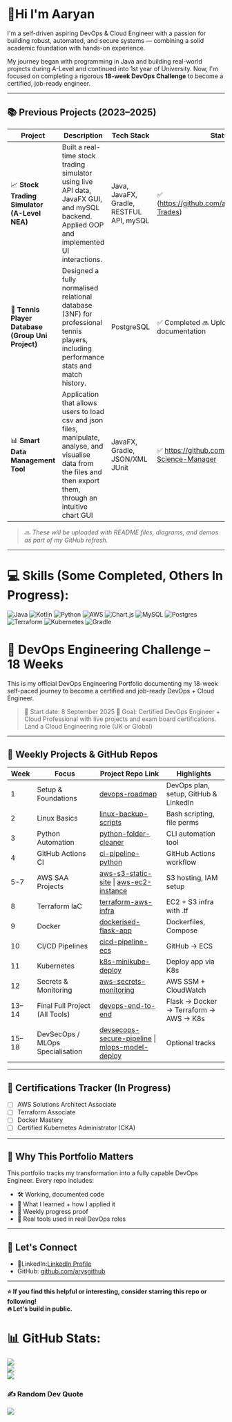 # 👋Hi I'm Aaryan 

I'm a self-driven aspiring DevOps & Cloud Engineer with a passion for building robust, automated, and secure systems — combining a solid academic foundation with hands-on experience.

My journey began with programming in Java and building real-world projects during A-Level and continued into 1st year of University. 
Now, I'm focused on completing a rigorous **18-week DevOps Challenge** to become a certified, job-ready engineer.

---

## 📚 Previous Projects (2023–2025)

| Project | Description | Tech Stack | Status |
|--------|-------------|------------|--------|
| 📈 **Stock Trading Simulator (A-Level NEA)** | Built a real-time stock trading simulator using live API data, JavaFX GUI, and mySQL backend. Applied OOP and implemented UI interactions. | Java, JavaFX, Gradle, RESTFUL API, mySQL | ✅ (https://github.com/arysgithub/Stocky-Trades) |
| 🎾 **Tennis Player Database (Group Uni Project)** | Designed a fully normalised relational database (3NF) for professional tennis players, including performance stats and match history. | PostgreSQL | ✅ Completed 🔜 Uploading with documentation |
| 📊 **Smart Data Management Tool** | Application that allows users to load csv and json files, manipulate, analyse, and visualise data from the files and then export them, through an intuitive chart GUI | JavaFX, Gradle, JSON/XML JUnit |✅ https://github.com/arysgithub/Data-Science-Manager |

> 🔜 *These will be uploaded with README files, diagrams, and demos as part of my GitHub refresh.*

---

# 💻 Skills (Some Completed, Others In Progress):
![Java](https://img.shields.io/badge/java-%23ED8B00.svg?style=for-the-badge&logo=openjdk&logoColor=white) ![Kotlin](https://img.shields.io/badge/kotlin-%237F52FF.svg?style=for-the-badge&logo=kotlin&logoColor=white) ![Python](https://img.shields.io/badge/python-3670A0?style=for-the-badge&logo=python&logoColor=ffdd54) ![AWS](https://img.shields.io/badge/AWS-%23FF9900.svg?style=for-the-badge&logo=amazon-aws&logoColor=white) ![Chart.js](https://img.shields.io/badge/chart.js-F5788D.svg?style=for-the-badge&logo=chart.js&logoColor=white) ![MySQL](https://img.shields.io/badge/mysql-4479A1.svg?style=for-the-badge&logo=mysql&logoColor=white) ![Postgres](https://img.shields.io/badge/postgres-%23316192.svg?style=for-the-badge&logo=postgresql&logoColor=white) ![Terraform](https://img.shields.io/badge/terraform-%235835CC.svg?style=for-the-badge&logo=terraform&logoColor=white) ![Kubernetes](https://img.shields.io/badge/kubernetes-%23326ce5.svg?style=for-the-badge&logo=kubernetes&logoColor=white) ![Gradle](https://img.shields.io/badge/Gradle-02303A.svg?style=for-the-badge&logo=Gradle&logoColor=white)


# 🚀 DevOps Engineering Challenge – 18 Weeks 

This is my official DevOps Engineering Portfolio documenting my 18-week self-paced journey to become a certified and job-ready DevOps + Cloud Engineer.

> 📆 Start date: 8 September 2025 
> 🧭 Goal: Certified DevOps Engineer + Cloud Professional with live projects and exam board certifications. Land a Cloud Engineering role (UK or Global) 

---

## 🔗 Weekly Projects & GitHub Repos

| Week | Focus                             | Project Repo Link                             | Highlights |
|------|-----------------------------------|-----------------------------------------------|------------|
| 1    | Setup & Foundations               | [devops-roadmap](#)                            | DevOps plan, setup, GitHub & LinkedIn |
| 2    | Linux Basics                      | [linux-backup-scripts](#)                      | Bash scripting, file perms |
| 3    | Python Automation                 | [python-folder-cleaner](#)                     | CLI automation tool |
| 4    | GitHub Actions CI                 | [ci-pipeline-python](#)                        | GitHub Actions workflow |
| 5-7  | AWS SAA Projects                  | [aws-s3-static-site](#) \| [aws-ec2-instance](#) | S3 hosting, IAM setup |
| 8    | Terraform IaC                     | [terraform-aws-infra](#)                       | EC2 + S3 infra with .tf |
| 9    | Docker                            | [dockerised-flask-app](#)                      | Dockerfiles, Compose |
| 10   | CI/CD Pipelines                   | [cicd-pipeline-ecs](#)                         | GitHub → ECS |
| 11   | Kubernetes                        | [k8s-minikube-deploy](#)                       | Deploy app via K8s |
| 12   | Secrets & Monitoring              | [aws-secrets-monitoring](#)                    | AWS SSM + CloudWatch |
| 13–14| Final Full Project (All Tools)    | [devops-end-to-end](#)                         | Flask → Docker → Terraform → AWS → K8s |
| 15–18| DevSecOps / MLOps Specialisation  | [devsecops-secure-pipeline](#) \| [mlops-model-deploy](#) | Optional tracks |

---

## 📜 Certifications Tracker (In Progress)

- [ ] AWS Solutions Architect Associate
- [ ] Terraform Associate
- [ ] Docker Mastery 
- [ ] Certified Kubernetes Administrator (CKA)

---

## 💼 Why This Portfolio Matters

This portfolio tracks my transformation into a fully capable DevOps Engineer. Every repo includes:
- 🛠️ Working, documented code
- 🧠 What I learned + how I applied it
- 🔁 Weekly progress proof
- 🎯 Real tools used in real DevOps roles

---

## 🤝 Let's Connect
- 🔗LinkedIn:[LinkedIn Profile](https://www.linkedin.com/in/aaryan-shariff/)
- GitHub: [github.com/arysgithub](https://github.com/arysgithub)
---

**⭐ If you find this helpful or interesting, consider starring this repo or following!**  
**🔥 Let's build in public.**

# 📊 GitHub Stats:
![](https://github-readme-stats.vercel.app/api?username=arysgithub&theme=vue-dark&hide_border=false&include_all_commits=false&count_private=false)<br/>
![](https://nirzak-streak-stats.vercel.app/?user=arysgithub&theme=vue-dark&hide_border=false)<br/>
![](https://github-readme-stats.vercel.app/api/top-langs/?username=arysgithub&theme=vue-dark&hide_border=false&include_all_commits=false&count_private=false&layout=compact)

### ✍️ Random Dev Quote
![](https://quotes-github-readme.vercel.app/api?type=horizontal&theme=radical)
